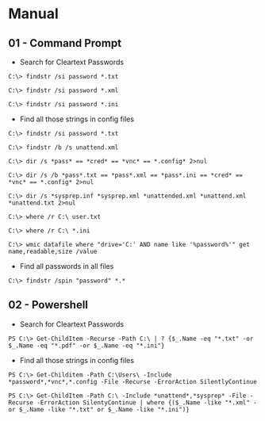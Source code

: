 # Manual

## 01 - Command Prompt

- Search for Cleartext Passwords

```
C:\> findstr /si password *.txt

C:\> findstr /si password *.xml

C:\> findstr /si password *.ini
```

- Find all those strings in config files

```
C:\> findstr /si password *.txt

C:\> findstr /b /s unattend.xml

C:\> dir /s *pass* == *cred* == *vnc* == *.config* 2>nul

C:\> dir /s /b *pass*.txt == *pass*.xml == *pass*.ini == *cred* == *vnc* == *.config* 2>nul

C:\> dir /s *sysprep.inf *sysprep.xml *unattended.xml *unattend.xml *unattend.txt 2>nul

C:\> where /r C:\ user.txt

C:\> where /r C:\ *.ini

C:\> wmic datafile where "drive='C:' AND name like '%password%'" get name,readable,size /value
```

- Find all passwords in all files

`C:\> findstr /spin "password" *.*`

## 02 - Powershell

- Search for Cleartext Passwords

`PS C:\> Get-ChildItem -Recurse -Path C:\ | ? {$_.Name -eq "*.txt" -or $_.Name -eq "*.pdf" -or $_.Name -eq "*.ini"}`

- Find all those strings in config files

```
PS C:\> Get-Childitem -Path C:\Users\ -Include *password*,*vnc*,*.config -File -Recurse -ErrorAction SilentlyContinue

PS C:\> Get-ChildItem -Path C:\ -Include *unattend*,*sysprep* -File -Recurse -ErrorAction SilentyContinue | where {($_.Name -like "*.xml" -or $_.Name -like "*.txt" or $_.Name -like "*.ini")}
```